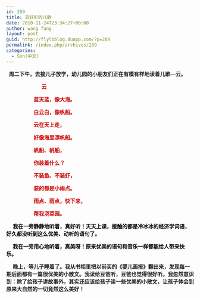 ```yaml
---
id: 289
title: 真好听的儿歌
date: 2010-11-24T23:34:27+00:00
author: wang fang
layout: post
guid: http://flylbblog.duapp.com/?p=289
permalink: /index.php/archives/289
categories:
  - Son(中文)
---
```

**<span style="font-family: 楷体_GB2312;">  周二下午，去接儿子放学，幼儿园的小朋友们正在有模有样地读着儿歌—云。</span>**

**<span style="font-family: 楷体_GB2312;">                           <span style="color: #cc0000;">云</span></span>**

**<span style="font-family: 楷体_GB2312;"><span style="color: #cc0000;">                     <strong>蓝天蓝，像大海。</strong></span></span>**

**<span style="font-family: 楷体_GB2312;"><span style="color: #cc0000;">                     <strong>白云白，像帆船。</strong></span></span>**

**<span style="font-family: 楷体_GB2312;"><span style="color: #cc0000;">                     云在<strong>天上走，</strong></span></span>**

**<span style="font-family: 楷体_GB2312;"><span style="color: #cc0000;">                     <strong>好像海里漂帆船。</strong></span></span>**

**<span style="font-family: 楷体_GB2312;"><span style="color: #cc0000;">                     <strong>帆船、帆船，</strong></span></span>**

**<span style="font-family: 楷体_GB2312;"><span style="color: #cc0000;">                     <strong>你装着什么？</strong></span></span>**

**<span style="font-family: 楷体_GB2312;"><span style="color: #cc0000;">                     <strong>不装鱼、不装虾，</strong></span></span>**

**<span style="font-family: 楷体_GB2312;"><span style="color: #cc0000;">                     <strong>装的都是小雨点。</strong></span></span>**

**<span style="font-family: 楷体_GB2312;"><span style="color: #cc0000;">                     <strong>雨点、雨点，快下来，</strong></span></span>**

**<span style="font-family: 楷体_GB2312;"><span style="color: #cc0000;">                     <strong>帮我浇菜园。</strong></span></span>**

**<span style="color: #cc0000; font-family: 楷体_GB2312;">     <span style="color: #000000;">我在一旁静静地听着，真好听！天天上课，接触的都是冷冰冰的经济学词语，好久都没听到这么优美、动听的语句了。</span></span>**

**<span style="color: #cc0000; font-family: 楷体_GB2312;"><span style="color: #000000;">     我在一旁用心地听着，真美呀！原来优美的语句和音乐一样都能给人带来快乐。</span></span>**

**<span style="font-family: 楷体_GB2312;">     晚上，等儿子睡着了。我从书柜里把以前买的《婴儿画报》翻出来，发现每一期后面都有一篇很优美的小散文。我读给豆爸听，豆爸也觉得很好听。我忽然意识到：除了给孩子讲故事外，其实还应该给孩子读一些优美的小散文，让孩子体会到原来大自然的一切竟然这么美好！</span>**